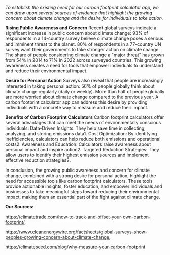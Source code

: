 _To establish the existing need for our carbon footprint calculator app, we can draw upon several sources of evidence that highlight the growing concern about climate change and the desire for individuals to take action._

**Rising Public Awareness and Concern**
Recent global surveys indicate a significant increase in public concern about climate change:
93% of respondents in a 14-country survey believe climate change poses a serious and imminent threat to the planet.
80% of respondents in a 77-country UN survey want their governments to take stronger action on climate change.
The share of people considering climate change a "major threat" has grown from 54% in 2014 to 71% in 2022 across surveyed countries.
This growing awareness creates a need for tools that empower individuals to understand and reduce their environmental impact.

**Desire for Personal Action**
Surveys also reveal that people are increasingly interested in taking personal action:
56% of people globally think about climate change regularly (daily or weekly).
More than half of people globally are more worried about climate change compared to the previous year.
A carbon footprint calculator app can address this desire by providing individuals with a concrete way to measure and reduce their impact.

**Benefits of Carbon Footprint Calculators**
Carbon footprint calculators offer several advantages that can meet the needs of environmentally conscious individuals:
Data-Driven Insights: They help save time in collecting, analyzing, and storing emissions data1.
Cost Optimization: By identifying inefficiencies, calculators can help reduce both emissions and operational costs2.
Awareness and Education: Calculators raise awareness about personal impact and inspire action2.
Targeted Reduction Strategies: They allow users to identify their highest emission sources and implement effective reduction strategies2.

In conclusion, the growing public awareness and concern for climate change, combined with a strong desire for personal action, highlight the need for accessible tools like carbon footprint calculators. These tools provide actionable insights, foster education, and empower individuals and businesses to take meaningful steps toward reducing their environmental impact, making them an essential part of the fight against climate change.

**Our Sources:**

https://climatetrade.com/how-to-track-and-offset-your-own-carbon-footprint/,

https://www.cleanenergywire.org/factsheets/global-surveys-show-peoples-growing-concern-about-climate-change,

https://climateseed.com/blog/why-measure-your-carbon-footprint
